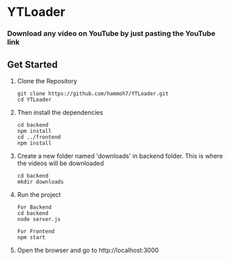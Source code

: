 # YTLoader
### Download any video on YouTube by just pasting the YouTube link

## Get Started
1. Clone the Repository
   ```
   git clone https://github.com/hammoh7/YTLoader.git
   cd YTLoader
   ```
2. Then install the dependencies
   ```
   cd backend
   npm install
   cd ../frontend
   npm install
   ```
3. Create a new folder named 'downloads' in backend folder. This is where the videos will be downloaded
   ```
   cd backend
   mkdir downloads
   ```
4. Run the project
   ```
   For Backend
   cd backend
   node server.js
   ```
   ```
   For Frontend
   npm start
   ```
5. Open the browser and go to http://localhost:3000
   
